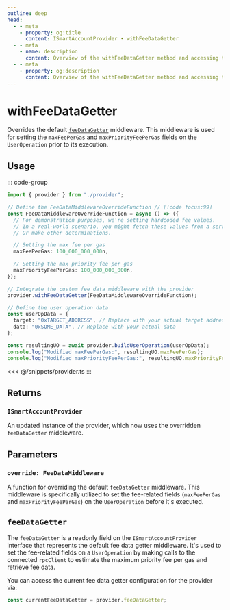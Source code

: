 ```yaml
---
outline: deep
head:
  - - meta
    - property: og:title
      content: ISmartAccountProvider • withFeeDataGetter
  - - meta
    - name: description
      content: Overview of the withFeeDataGetter method and accessing the feeDataGetter readonly field on ISmartAccountProvider
  - - meta
    - property: og:description
      content: Overview of the withFeeDataGetter method and accessing the feeDataGetter readonly field on ISmartAccountProvider
---
```


# withFeeDataGetter

Overrides the default [`feeDataGetter`](#feedatagetter) middleware. This middleware is used for setting the `maxFeePerGas` and `maxPriorityFeePerGas` fields on the `UserOperation` prior to its execution.

## Usage

::: code-group

```ts [example.ts]
import { provider } from "./provider";

// Define the FeeDataMiddlewareOverrideFunction // [!code focus:99]
const FeeDataMiddlewareOverrideFunction = async () => ({
  // For demonstration purposes, we're setting hardcoded fee values.
  // In a real-world scenario, you might fetch these values from a service
  // Or make other determinations.

  // Setting the max fee per gas
  maxFeePerGas: 100_000_000_000n,

  // Setting the max priority fee per gas
  maxPriorityFeePerGas: 100_000_000_000n,
});

// Integrate the custom fee data middleware with the provider
provider.withFeeDataGetter(FeeDataMiddlewareOverrideFunction);

// Define the user operation data
const userOpData = {
  target: "0xTARGET_ADDRESS", // Replace with your actual target address
  data: "0xSOME_DATA", // Replace with your actual data
};

const resultingUO = await provider.buildUserOperation(userOpData);
console.log("Modified maxFeePerGas:", resultingUO.maxFeePerGas);
console.log("Modified maxPriorityFeePerGas:", resultingUO.maxPriorityFeePerGas);
```

<<< @/snippets/provider.ts
:::

## Returns

### `ISmartAccountProvider`

An updated instance of the provider, which now uses the overridden `feeDataGetter` middleware.

## Parameters

### `override: FeeDataMiddleware`

A function for overriding the default `feeDataGetter` middleware. This middleware is specifically utilized to set the fee-related fields (`maxFeePerGas` and `maxPriorityFeePerGas`) on the `UserOperation` before it's executed.

## `feeDataGetter`

The `feeDataGetter` is a readonly field on the `ISmartAccountProvider` interface that represents the default fee data getter middleware. It's used to set the fee-related fields on a `UserOperation` by making calls to the connected `rpcClient` to estimate the maximum priority fee per gas and retrieve fee data.

You can access the current fee data getter configuration for the provider via:

```ts
const currentFeeDataGetter = provider.feeDataGetter;
```
